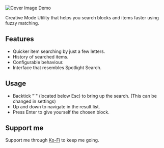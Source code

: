 ![Cover Image Demo](https://cdn.modrinth.com/data/N9RJtCKs/images/22e821c7e0b36e9b7472fbbf904a17021617874d.png)

Creative Mode Utility that helps you search blocks and items faster using fuzzy matching.

## Features
- Quicker item searching by just a few letters.
- History of searched items.
- Configurable behaviour.
- Interface that resembles Spotlight Search.

## Usage
- Backtick "`" (located below Esc) to bring up the search. (This can be changed in settings)
- Up and down to navigate in the result list.
- Press Enter to give yourself the chosen block.

## Support me
Support me through [Ko-Fi](https://ko-fi.com/shigukk) to keep me going.
